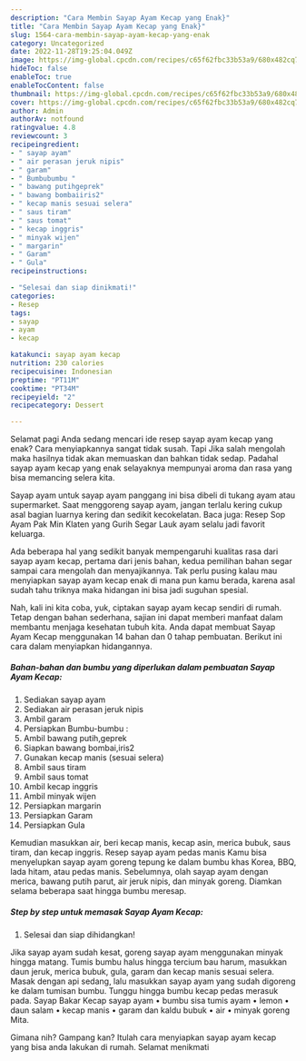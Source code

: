 ```yaml
---
description: "Cara Membin Sayap Ayam Kecap yang Enak}"
title: "Cara Membin Sayap Ayam Kecap yang Enak}"
slug: 1564-cara-membin-sayap-ayam-kecap-yang-enak
category: Uncategorized
date: 2022-11-28T19:25:04.049Z
image: https://img-global.cpcdn.com/recipes/c65f62fbc33b53a9/680x482cq70/sayap-ayam-kecap-foto-resep-utama.jpg
hideToc: false
enableToc: true
enableTocContent: false
thumbnail: https://img-global.cpcdn.com/recipes/c65f62fbc33b53a9/680x482cq70/sayap-ayam-kecap-foto-resep-utama.jpg
cover: https://img-global.cpcdn.com/recipes/c65f62fbc33b53a9/680x482cq70/sayap-ayam-kecap-foto-resep-utama.jpg
author: Admin
authorAv: notfound
ratingvalue: 4.8
reviewcount: 3
recipeingredient:
- " sayap ayam"
- " air perasan jeruk nipis"
- " garam"
- " Bumbubumbu "
- " bawang putihgeprek"
- " bawang bombaiiris2"
- " kecap manis sesuai selera"
- " saus tiram"
- " saus tomat"
- " kecap inggris"
- " minyak wijen"
- " margarin"
- " Garam"
- " Gula"
recipeinstructions:

- "Selesai dan siap dinikmati!"
categories:
- Resep
tags:
- sayap
- ayam
- kecap

katakunci: sayap ayam kecap 
nutrition: 230 calories
recipecuisine: Indonesian
preptime: "PT11M"
cooktime: "PT34M"
recipeyield: "2"
recipecategory: Dessert

---
```



Selamat pagi Anda sedang mencari ide resep sayap ayam kecap yang enak? Cara menyiapkannya sangat tidak susah. Tapi Jika salah mengolah maka hasilnya tidak akan memuaskan dan bahkan tidak sedap. Padahal sayap ayam kecap yang enak selayaknya mempunyai aroma dan rasa yang bisa memancing selera kita.


Sayap ayam untuk sayap ayam panggang ini bisa dibeli di tukang ayam atau supermarket. Saat menggoreng sayap ayam, jangan terlalu kering cukup asal bagian luarnya kering dan sedikit kecokelatan. Baca juga: Resep Sop Ayam Pak Min Klaten yang Gurih Segar Lauk ayam selalu jadi favorit keluarga.

Ada beberapa hal yang sedikit banyak mempengaruhi kualitas rasa dari sayap ayam kecap, pertama dari jenis bahan, kedua pemilihan bahan segar sampai cara mengolah dan menyajikannya. Tak perlu pusing kalau mau menyiapkan sayap ayam kecap enak di mana pun kamu berada, karena asal sudah tahu triknya maka hidangan ini bisa jadi suguhan spesial.


Nah, kali ini kita coba, yuk, ciptakan sayap ayam kecap sendiri di rumah. Tetap dengan bahan sederhana, sajian ini dapat memberi manfaat dalam membantu menjaga kesehatan tubuh kita. Anda dapat membuat Sayap Ayam Kecap menggunakan 14 bahan dan 0 tahap pembuatan. Berikut ini cara dalam menyiapkan hidangannya.

<!--inarticleads1-->

##### Bahan-bahan dan bumbu yang diperlukan dalam pembuatan Sayap Ayam Kecap:

1. Sediakan  sayap ayam
1. Sediakan  air perasan jeruk nipis
1. Ambil  garam
1. Persiapkan  Bumbu-bumbu :
1. Ambil  bawang putih,geprek
1. Siapkan  bawang bombai,iris2
1. Gunakan  kecap manis (sesuai selera)
1. Ambil  saus tiram
1. Ambil  saus tomat
1. Ambil  kecap inggris
1. Ambil  minyak wijen
1. Persiapkan  margarin
1. Persiapkan  Garam
1. Persiapkan  Gula


Kemudian masukkan air, beri kecap manis, kecap asin, merica bubuk, saus tiram, dan kecap inggris. Resep sayap ayam pedas manis Kamu bisa menyelupkan sayap ayam goreng tepung ke dalam bumbu khas Korea, BBQ, lada hitam, atau pedas manis. Sebelumnya, olah sayap ayam dengan merica, bawang putih parut, air jeruk nipis, dan minyak goreng. Diamkan selama beberapa saat hingga bumbu meresap. 

<!--inarticleads2-->

##### Step by step untuk memasak Sayap Ayam Kecap:


1. Selesai dan siap dihidangkan!

Jika sayap ayam sudah kesat, goreng sayap ayam menggunakan minyak hingga matang. Tumis bumbu halus hingga tercium bau harum, masukkan daun jeruk, merica bubuk, gula, garam dan kecap manis sesuai selera. Masak dengan api sedang, lalu masukkan sayap ayam yang sudah digoreng ke dalam tumisan bumbu. Tunggu hingga bumbu kecap pedas merasuk pada. Sayap Bakar Kecap sayap ayam • bumbu sisa tumis ayam • lemon • daun salam • kecap manis • garam dan kaldu bubuk • air • minyak goreng Mita. 

Gimana nih? Gampang kan? Itulah cara menyiapkan sayap ayam kecap yang bisa anda lakukan di rumah. Selamat menikmati
